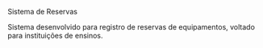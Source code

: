 Sistema de Reservas

Sistema desenvolvido para registro de reservas de equipamentos, voltado para instituições de ensinos.
